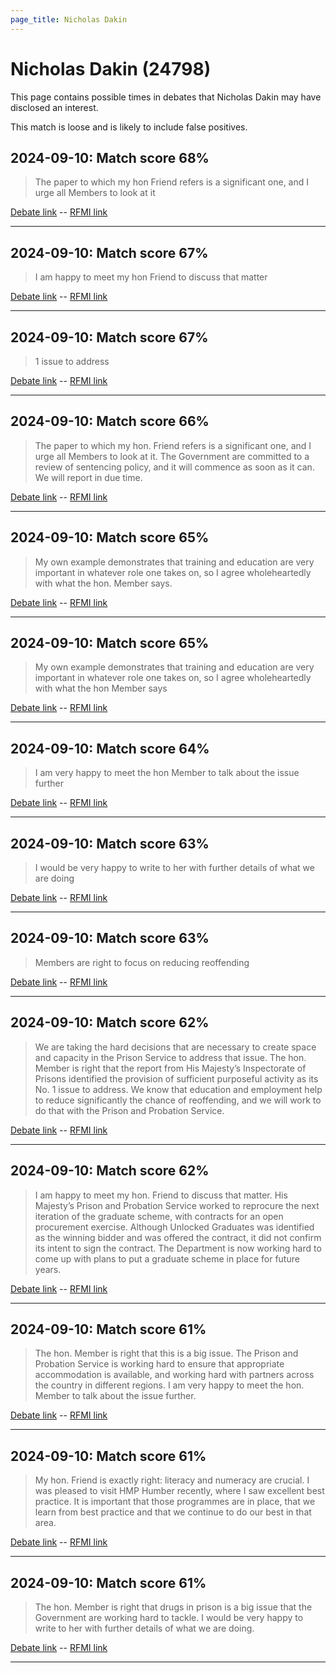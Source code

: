 ```yaml
---
page_title: Nicholas Dakin
---
```


# Nicholas Dakin  (24798)

This page contains possible times in debates that Nicholas Dakin may have disclosed an interest.

This match is loose and is likely to include false positives. 



## 2024-09-10: Match score 68%

>The paper to which my hon Friend refers is a significant one, and I urge all Members to look at it

[Debate link](https://www.theyworkforyou.com/debates/?id=2024-09-10a.679.7)  --  [RFMI link](https://www.theyworkforyou.com/mp/24798/register)


---



## 2024-09-10: Match score 67%

>I am happy to meet my hon Friend to discuss that matter

[Debate link](https://www.theyworkforyou.com/debates/?id=2024-09-10a.686.0)  --  [RFMI link](https://www.theyworkforyou.com/mp/24798/register)


---



## 2024-09-10: Match score 67%

>1 issue to address

[Debate link](https://www.theyworkforyou.com/debates/?id=2024-09-10a.678.8)  --  [RFMI link](https://www.theyworkforyou.com/mp/24798/register)


---



## 2024-09-10: Match score 66%

>The paper to which my hon. Friend refers is a significant one, and I urge all Members to look at it. The Government are committed to a review of sentencing policy, and it will commence as soon as it can. We will report in due time.

[Debate link](https://www.theyworkforyou.com/debates/?id=2024-09-10a.679.7)  --  [RFMI link](https://www.theyworkforyou.com/mp/24798/register)


---



## 2024-09-10: Match score 65%

>My own example demonstrates that training and education are very important in whatever role one takes on, so I agree wholeheartedly with what the hon. Member says.

[Debate link](https://www.theyworkforyou.com/debates/?id=2024-09-10a.679.3)  --  [RFMI link](https://www.theyworkforyou.com/mp/24798/register)


---



## 2024-09-10: Match score 65%

>My own example demonstrates that training and education are very important in whatever role one takes on, so I agree wholeheartedly with what the hon Member says

[Debate link](https://www.theyworkforyou.com/debates/?id=2024-09-10a.679.3)  --  [RFMI link](https://www.theyworkforyou.com/mp/24798/register)


---



## 2024-09-10: Match score 64%

>I am very happy to meet the hon Member to talk about the issue further

[Debate link](https://www.theyworkforyou.com/debates/?id=2024-09-10a.693.7)  --  [RFMI link](https://www.theyworkforyou.com/mp/24798/register)


---



## 2024-09-10: Match score 63%

>I would be very happy to write to her with further details of what we are doing

[Debate link](https://www.theyworkforyou.com/debates/?id=2024-09-10a.692.1)  --  [RFMI link](https://www.theyworkforyou.com/mp/24798/register)


---



## 2024-09-10: Match score 63%

>Members are right to focus on reducing reoffending

[Debate link](https://www.theyworkforyou.com/debates/?id=2024-09-10a.678.6)  --  [RFMI link](https://www.theyworkforyou.com/mp/24798/register)


---



## 2024-09-10: Match score 62%

>We are taking the hard decisions that are necessary to create space and capacity in the Prison Service to address that issue. The hon. Member is right that the report from His Majesty’s Inspectorate of Prisons identified the provision of sufficient purposeful activity as its No. 1 issue to address. We know that education and employment help to reduce significantly the chance of reoffending, and we will work to do that with the Prison and Probation Service.

[Debate link](https://www.theyworkforyou.com/debates/?id=2024-09-10a.678.8)  --  [RFMI link](https://www.theyworkforyou.com/mp/24798/register)


---



## 2024-09-10: Match score 62%

>I am happy to meet my hon. Friend to discuss that matter. His Majesty’s Prison and Probation Service worked to reprocure the next iteration of the graduate scheme, with contracts for an open procurement exercise. Although Unlocked Graduates was identified as the winning bidder and was offered the contract, it did not confirm its intent to sign the contract. The Department is now working hard to come up with plans to put a graduate scheme in place for future years.

[Debate link](https://www.theyworkforyou.com/debates/?id=2024-09-10a.686.0)  --  [RFMI link](https://www.theyworkforyou.com/mp/24798/register)


---



## 2024-09-10: Match score 61%

>The hon. Member is right that this is a big issue. The Prison and Probation Service is working hard to ensure that appropriate accommodation   is available, and working hard with partners across the country in different regions. I am very happy to meet the hon. Member to talk about the issue further.

[Debate link](https://www.theyworkforyou.com/debates/?id=2024-09-10a.693.7)  --  [RFMI link](https://www.theyworkforyou.com/mp/24798/register)


---



## 2024-09-10: Match score 61%

>My hon. Friend is exactly right: literacy and numeracy are crucial. I was pleased to visit HMP Humber recently, where I saw excellent best practice. It is important that those programmes are in place, that we learn from best practice and that we continue to do our best in that area.

[Debate link](https://www.theyworkforyou.com/debates/?id=2024-09-10a.679.5)  --  [RFMI link](https://www.theyworkforyou.com/mp/24798/register)


---



## 2024-09-10: Match score 61%

>The hon. Member is right that drugs in prison is a big issue that the Government are working hard to tackle. I would be very happy to write to her with further details of what we are doing.

[Debate link](https://www.theyworkforyou.com/debates/?id=2024-09-10a.692.1)  --  [RFMI link](https://www.theyworkforyou.com/mp/24798/register)


---

